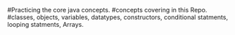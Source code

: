 #Practicing the core java concepts. 
#concepts covering in this Repo. 
#classes, objects, variables, datatypes, constructors, conditional statments, looping statments, Arrays.
